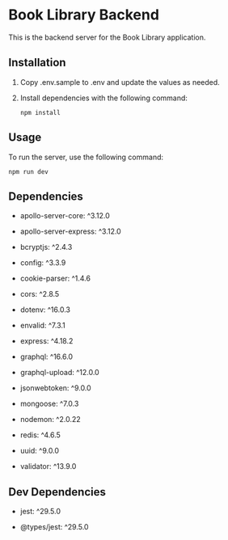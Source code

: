 # Book Library Backend

  

This is the backend server for the Book Library application.

  

## Installation

  

1. Copy .env.sample to .env and update the values as needed.

  

2. Install dependencies with the following command:

  

       npm install

  

## Usage

  

To run the server, use the following command:

  

    npm run dev

  

## Dependencies

  

- apollo-server-core: ^3.12.0

- apollo-server-express: ^3.12.0

- bcryptjs: ^2.4.3

- config: ^3.3.9

- cookie-parser: ^1.4.6

- cors: ^2.8.5

- dotenv: ^16.0.3

- envalid: ^7.3.1

- express: ^4.18.2

- graphql: ^16.6.0

- graphql-upload: ^12.0.0

- jsonwebtoken: ^9.0.0

- mongoose: ^7.0.3

- nodemon: ^2.0.22

- redis: ^4.6.5

- uuid: ^9.0.0

- validator: ^13.9.0

  

## Dev Dependencies

  

- jest: ^29.5.0

- @types/jest: ^29.5.0

